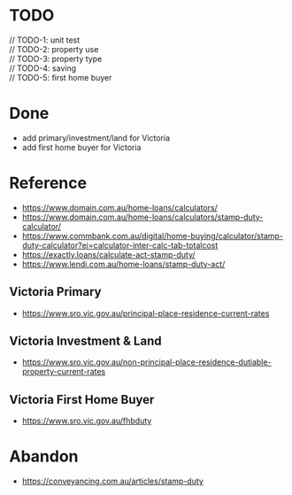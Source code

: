 
# TODO
// TODO-1: unit test  
// TODO-2: property use  
// TODO-3: property type  
// TODO-4: saving  
// TODO-5: first home buyer  

# Done
- add primary/investment/land for Victoria
- add first home buyer for Victoria

# Reference
- https://www.domain.com.au/home-loans/calculators/
- https://www.domain.com.au/home-loans/calculators/stamp-duty-calculator/
- https://www.commbank.com.au/digital/home-buying/calculator/stamp-duty-calculator?ei=calculator-inter-calc-tab-totalcost
- https://exactly.loans/calculate-act-stamp-duty/
- https://www.lendi.com.au/home-loans/stamp-duty-act/

## Victoria Primary
- https://www.sro.vic.gov.au/principal-place-residence-current-rates

## Victoria Investment & Land
- https://www.sro.vic.gov.au/non-principal-place-residence-dutiable-property-current-rates

## Victoria First Home Buyer
- https://www.sro.vic.gov.au/fhbduty

# Abandon
- https://conveyancing.com.au/articles/stamp-duty

